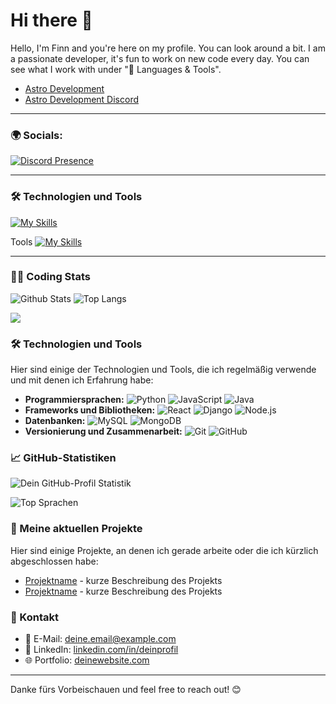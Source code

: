 # Hi there 👋

Hello, I'm Finn and you're here on my profile. You can look around a bit. I am a passionate developer, it's fun to work on new code every day. You can see what I work with under "🔧 Languages ​​& Tools".
  - [Astro Development](https://linktree-be4.pages.dev/)
  - [Astro Development Discord](https://discord.gg/qhesA8nNvt)

---

### 🌍 Socials:
[![Discord Presence](https://lanyard.cnrad.dev/api/1254079221811118120)](https://discord.com/users/1254079221811118120)

---

### 🛠️ Technologien und Tools
[![My Skills](https://skillicons.dev/icons?i=js,html,css,py,lua,docker)](https://skillicons.dev)

Tools
[![My Skills](https://skillicons.dev/icons?i=discord,bots,github,windows,pycharm,phpstorm,vscode)](https://skillicons.dev)

---

### 👨‍💻 Coding Stats
![Github Stats](https://github-readme-stats.vercel.app/api?username=Pylora&show_icons=true&theme=holi)
![Top Langs](https://github-readme-stats.vercel.app/api/top-langs/?username=Pylora&layout=compact&theme=holi)

[![](https://visitcount.itsvg.in/api?id=pyrora-finn&label=Profile%20Views&color=0&icon=8&pretty=true)](https://visitcount.itsvg.in)



### 🛠️ Technologien und Tools
Hier sind einige der Technologien und Tools, die ich regelmäßig verwende und mit denen ich Erfahrung habe:

- **Programmiersprachen:** ![Python](https://img.shields.io/badge/-Python-3776AB?logo=python&logoColor=white&style=flat-square) ![JavaScript](https://img.shields.io/badge/-JavaScript-F7DF1E?logo=javascript&logoColor=black&style=flat-square) ![Java](https://img.shields.io/badge/-Java-007396?logo=java&logoColor=white&style=flat-square)
- **Frameworks und Bibliotheken:** ![React](https://img.shields.io/badge/-React-61DAFB?logo=react&logoColor=black&style=flat-square) ![Django](https://img.shields.io/badge/-Django-092E20?logo=django&logoColor=white&style=flat-square) ![Node.js](https://img.shields.io/badge/-Node.js-339933?logo=node.js&logoColor=white&style=flat-square)
- **Datenbanken:** ![MySQL](https://img.shields.io/badge/-MySQL-4479A1?logo=mysql&logoColor=white&style=flat-square) ![MongoDB](https://img.shields.io/badge/-MongoDB-47A248?logo=mongodb&logoColor=white&style=flat-square)
- **Versionierung und Zusammenarbeit:** ![Git](https://img.shields.io/badge/-Git-F05032?logo=git&logoColor=white&style=flat-square) ![GitHub](https://img.shields.io/badge/-GitHub-181717?logo=github&logoColor=white&style=flat-square)

### 📈 GitHub-Statistiken
![Dein GitHub-Profil Statistik](https://github-readme-stats.vercel.app/api?username=DeinBenutzername&show_icons=true&theme=dracula)

![Top Sprachen](https://github-readme-stats.vercel.app/api/top-langs/?username=DeinBenutzername&layout=compact&theme=dracula)

### 📂 Meine aktuellen Projekte
Hier sind einige Projekte, an denen ich gerade arbeite oder die ich kürzlich abgeschlossen habe:

- [Projektname](Projektlink) - kurze Beschreibung des Projekts
- [Projektname](Projektlink) - kurze Beschreibung des Projekts

### 💬 Kontakt
- 📧 E-Mail: [deine.email@example.com](mailto:deine.email@example.com)
- 💼 LinkedIn: [linkedin.com/in/deinprofil](https://www.linkedin.com/in/deinprofil)
- 🌐 Portfolio: [deinewebsite.com](https://deinewebsite.com)

---

Danke fürs Vorbeischauen und feel free to reach out! 😊
